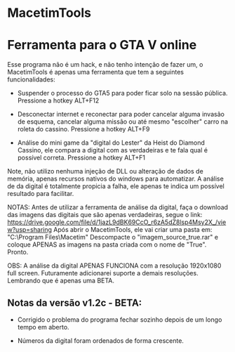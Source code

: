 # MacetimTools

# Ferramenta para o GTA V online

Esse programa não é um hack, e não tenho intenção de fazer um, 
o MacetimTools é apenas uma ferramenta que tem a seguintes funcionalidades:

* Suspender o processo do GTA5 para poder ficar solo na sessão pública. 
Pressione a hotkey ALT+F12

* Desconectar internet e reconectar para poder cancelar alguma invasão de esquema, cancelar alguma missão ou até mesmo "escolher" carro na roleta do cassino.
Pressione a hotkey ALT+F9

* Análise do mini game da "digital do Lester" da Heist do Diamond Cassino, ele compara a digital com as verdadeiras e te fala qual é possível correta.
Pressione a hotkey ALT+F1

Note, não utilizo nenhuma injeção de DLL ou alteração de dados de memória, apenas recursos nativos do windows para automatizar.
A análise de da digital é totalmente propicia a falha, ele apenas te indica um possível resultado para facilitar.

NOTAS:
Antes de utilizar a ferramenta de análise da digital, faça o download das imagens das digitais que são apenas verdadeiras, segue o link:
https://drive.google.com/file/d/1jazL9dBK69CcO_r6zA5dZ8lsp4Msy2X_/view?usp=sharing
Após abrir o MacetimTools, ele vai criar uma pasta em: "C:\Program Files\Macetim"
Descompacte o "imagem_source_true.rar" e coloque APENAS as imagens na pasta criada com o nome de "True". Pronto.

OBS: A análise da digital APENAS FUNCIONA com a resolução 1920x1080 full screen. Futuramente adicionarei suporte a demais resoluções.
Lembrando que é apenas uma BETA.

## Notas da versão v1.2c - BETA:

* Corrigido o problema do programa fechar sozinho depois de um longo tempo em aberto.

* Números da digital foram ordenados de forma crescente.
